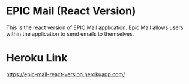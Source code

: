 # EPIC Mail (React Version)
This is the react version of EPIC Mail application. Epic Mail allows users within the application to send emails to themselves.

# Heroku Link
https://epic-mail-react-version.herokuapp.com/
